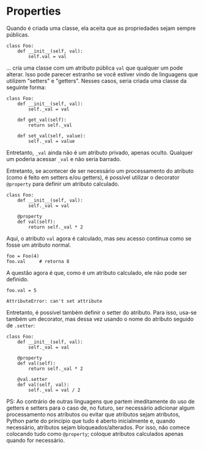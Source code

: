 # Properties

Quando é criada uma classe, ela aceita que as propriedades sejam sempre
públicas.

```
class Foo:
	def __init__(self, val):
		self.val = val
```

... cria uma classe com um atributo pública `val` que qualquer um pode
alterar. Isso pode parecer estranho se você estiver vindo de linguagens que
utilizem "setters" e "getters". Nesses casos, seria criada uma classe da
seguinte forma:

```
class Foo:
	def __init__(self, val):
		self._val = val

	def get_val(self):
		return self._val

	def set_val(self, value):
		self._val = value
```

Entretanto, `_val` ainda não é um atributo privado, apenas oculto. Qualquer um
poderia acessar `_val` e não seria barrado.

Entretanto, se acontecer de ser necessário um processamento do atributo (como é
feito em setters e/ou getters), é possível utilizar o decorator `@property`
para definir um atributo calculado.

```
class Foo:
	def __init__(self, val):
		self._val = val

	@property
	def val(self):
		return self._val * 2
```

Aqui, o atributo `val` agora é calculado, mas seu acesso continua como se fosse
um atributo normal.

```
foo = Foo(4)
foo.val		# retorna 8
```

A questão agora é que, como é um atributo calculado, ele não pode ser definido.

```
foo.val = 5

AttributeError: can't set attribute
```

Entretanto, é possível também definir o setter do atributo. Para isso, usa-se
também um decorator, mas dessa vez usando o nome do atributo seguido de `.setter`:

```
class Foo:
	def __init__(self, val):
		self._val = val

	@property
	def val(self):
		return self._val * 2

	@val.setter
	def val(self, val):
		self._val = val / 2
```

PS: Ao contrário de outras linguagens que partem imeditamente do uso de getters
e setters para o caso de, no futuro, ser necessário adicionar algum
processamento nos atributos ou evitar que atributos sejam atributos, Python
parte do princípio que tudo é aberto inicialmente e, quando necessário,
atributos sejam bloqueados/alterados. Por isso, não comece colocando tudo como
`@property`; coloque atributos calculados apenas quando for necessário.
